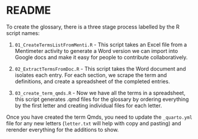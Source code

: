 # README

To create the glossary, there is a three stage process labelled by the R script names: 

1. `01_CreateTermsListFromMenti.R` - This script takes an Excel file from a Mentimeter activity to generate a Word version we can import into Google docs and make it easy for people to contribute collaboratively. 

2. `02_ExtractTermsFromDoc.R` - This script takes the Word document and isolates each entry. For each section, we scrape the term and definitions, and create a spreadsheet of the completed entries. 

3. `03_create_term_qmds.R` - Now we have all the terms in a spreadsheet, this script generates .qmd files for the glossary by ordering everything by the first letter and creating individual files for each letter. 

Once you have created the term Qmds, you need to update the `_quarto.yml` file for any new letters (`letter.txt` will help with copy and pasting) and rerender everything for the additions to show. 